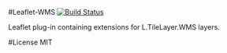 #Leaflet-WMS
[![Build Status](https://travis-ci.org/Flexberry/Leaflet-WMS.svg?branch=master)](https://travis-ci.org/Flexberry/Leaflet-WMS)

Leaflet plug-in containing extensions for L.TileLayer.WMS layers.

#License
MIT
